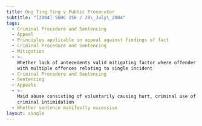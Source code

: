 ```yaml
---
title: Ong Ting Ting v Public Prosecutor
subtitle: "[2004] SGHC 156 / 28\_July\_2004"
tags:
  - Criminal Procedure and Sentencing
  - Appeal
  - Principles applicable in appeal against findings of fact
  - Criminal Procedure and Sentencing
  - Mitigation
  - >-
    Whether lack of antecedents valid mitigating factor where offender charged
    with multiple offences relating to single incident
  - Criminal Procedure and Sentencing
  - Sentencing
  - Appeals
  - >-
    Maid abuse consisting of voluntarily causing hurt, criminal use of force and
    criminal intimidation
  - Whether sentence manifestly excessive
layout: single
---
```


